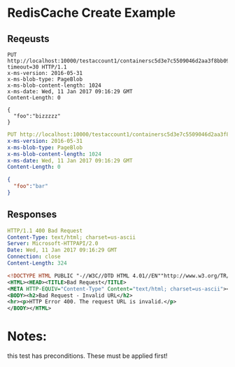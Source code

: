 # RedisCache Create Example

## Reqeusts

``` message (request)
PUT http://localhost:10000/testaccount1/containersc5d3e7c5509046d2aa3f8bb095593T?timeout=30 HTTP/1.1
x-ms-version: 2016-05-31
x-ms-blob-type: PageBlob
x-ms-blob-content-length: 1024
x-ms-date: Wed, 11 Jan 2017 09:16:29 GMT
Content-Length: 0

{
  "foo":"bizzzzz"
}
```


``` yaml (request-header)
PUT http://localhost:10000/testaccount1/containersc5d3e7c5509046d2aa3f8bb095593T?timeout=30 HTTP/1.1
x-ms-version: 2016-05-31
x-ms-blob-type: PageBlob
x-ms-blob-content-length: 1024
x-ms-date: Wed, 11 Jan 2017 09:16:29 GMT
Content-Length: 0
```

``` json (request-body)
{
  "foo":"bar"
}
```

## Responses

``` yaml (response-header)
HTTP/1.1 400 Bad Request
Content-Type: text/html; charset=us-ascii
Server: Microsoft-HTTPAPI/2.0
Date: Wed, 11 Jan 2017 09:16:29 GMT
Connection: close
Content-Length: 324
```

``` xml (response-body)
<!DOCTYPE HTML PUBLIC "-//W3C//DTD HTML 4.01//EN""http://www.w3.org/TR/html4/strict.dtd">
<HTML><HEAD><TITLE>Bad Request</TITLE>
<META HTTP-EQUIV="Content-Type" Content="text/html; charset=us-ascii"></HEAD>
<BODY><h2>Bad Request - Invalid URL</h2>
<hr><p>HTTP Error 400. The request URL is invalid.</p>
</BODY></HTML>
```

# Notes:  
this test has preconditions. These must be applied first!

``` json (before)

```

``` json (after)

```

